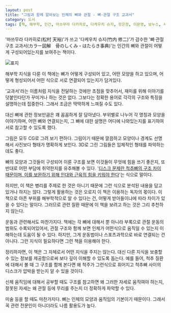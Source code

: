 ```yaml
---
layout: post
title: "그림과 함께 알아보는 인체의 뼈와 관절 - 뼈·관절 구조 교과서"
category: 도서
tags: [책, 해부학, 인간, 마쓰무라 다카히로, 다케우치 슈지, 장은정, 이문영, 보누스, 서평]
---
```


'마쓰무라 다카히로(松村 天裕)'가 쓰고
'다케우치 슈지(竹内 修二)'가 감수한
'뼈·관절 구조 교과서(カラー図解　骨のしくみ・はたらき事典)'는
인간의 뼈와 관절이 어떻게 구성되어있는지를 보여주는 책이다.

![표지](https://lh3.googleusercontent.com/jiVjguNihjhbjTsUvyoV9arJLz2nDEyb-dW215qn6a_SASTOQaKVFN167LpoArYnrE3FCt_vTTkGlg=s480)

해부학 지식을 다룬 이 책에는
뼈가 어떻게 구성되어 있고,
어떤 모양을 하고 있으며,
어떻게 형성되어서
어떤 식으로 서로 연결되어 있는지가 담겨있다.

'교과서'라는 이름처럼 지식을 전달하는 것에만 초점을 맞추어서,
재미를 위해 이야기를 덧붙인다던가 꾸미거나 하는 것은 없다.
그보다는 정확한 용어로 각각의 구조와 특징을 설명하는데 집중한다.
그래서 조금은 딱딱하게 느껴질 수도 있다.

대신 뼈에 관한 정보만큼은 꽤 꼼꼼하게 잘 담아냈다.
부위별로 나누어 각 명칭과 모양을 이야기하며,
어떤 뼈와 연결되는지,
그 뼈에 대한 설명은 어디에 나와있는지를 표기하여
서로 참고할 수 있도록 했다.

그림은 모두 CG로 그려 보기 편하다.
그림이기 때문에 깔끔하고 모양이나 경계도 선명해서 사진보다 형태가 명확하게 보인다.
3D로 그린 그림들은 입체적인 형태를 파악하는데도 좋다.

뼈의 모양과 그것들이 구성되어 이룬 구조를 보면
이것들이 무엇에 힘을 쓰기 좋은지, 또 반대로 어떤 부담에 취약한지를 유추해볼 수 있다.
'[디스크 문제란 척추뼈의 구조 차이 때문이며, 이를 보완하기 위해 인대와 근육의 힘을 키워야 한다](https://post.naver.com/viewer/postView.nhn?volumeNo=27305091&memberNo=512601)'는 식으로 말이다.

하지만, 이 책은 병리를 주제로 한 것은 아니기 때문에
그런 식으로 분석된 내용을 담고있거나 하지는 않다.
그렇게 활용하는 것은 오로지 이 책은 이용하는 독자의 몫이다.
이 책으로 아픈 부위를 해부학적으로 알 수 있다는 건,
어떻게 받아들이냐에 따라 차이가 있을 수 있다는 말이다.
그러므로 관련 질환 때문에 이 책을 보려고 하는 것은 그리 추천하지 않는다.

운동과 관련해서도 마찬가지다.
책에는 각 뼈에 대해서 뿐 아니라 부록으로 관절 운동의 범위도 수록되어있어서,
관절 구조와 함께 보면 인체가 어떤식으로 움직일 수 있는지 이해하는데 도움이 될 수 있다.
하지만, 그게 운동법이나 스포츠과학으로 바로 연결되는 건 아니다.
그런 지식이 필요하다면 그런 책을 이용해야 한다.

정리하자면, 이 책은 그 자체로서 어떤 지식을 주지는 않는다.
대신 다른 지식을 보충할 수 있는 정보를 제공함으로써 보다 깊이 이해할 수 있도록 돕는다.
예를 들어, 척추 질환에 대해서 볼 때 그 구조를 함께 본다면
왜 척주가 그런식으로 휘어지고 척추뼈 사이의 디스크가 압박을 받는지 알 수 있을 것이다.

신체 움직임에 대해서 공부할 때도 구조를 참고하면
왜 그러한 자세로 움직여야 하는지,
잘못된 자세는 왜 관절 등에 무리를 주는지 더 정확하게 파악할 수 있다.

미술 등을 할 때도 마찬가지다.
뼈는 인체의 모양과 움직임의 기본이기 때문이다.
그래서 꼭 관련 전문인이 아니더라도 나름 활용도가 높다.
